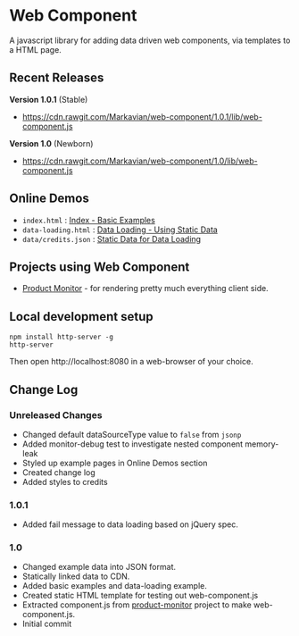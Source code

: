 Web Component
=============
A javascript library for adding data driven web components, via templates to a HTML page.

Recent Releases
---------------
**Version 1.0.1** (Stable)
* https://cdn.rawgit.com/Markavian/web-component/1.0.1/lib/web-component.js

**Version 1.0** (Newborn)
* https://cdn.rawgit.com/Markavian/web-component/1.0/lib/web-component.js

Online Demos
------------
* `index.html` : [Index - Basic Examples](https://cdn.rawgit.com/Markavian/web-component/1.0.1c/tests/index.html)
* `data-loading.html` : [Data Loading - Using Static Data](https://cdn.rawgit.com/Markavian/web-component/1.0.1c/tests/data-loading.html)
* `data/credits.json` : [Static Data for Data Loading](https://cdn.rawgit.com/Markavian/web-component/1.0.1c/tests/data/credits.json)

Projects using Web Component
----------------------------
* [Product Monitor](https://github.com/johnbeech/product-monitor/) - for rendering pretty much everything client side.

Local development setup
-------------------
```
npm install http-server -g
http-server
```
Then open http://localhost:8080 in a web-browser of your choice.

Change Log
----------

### Unreleased Changes
* Changed default dataSourceType value to `false` from `jsonp`
* Added monitor-debug test to investigate nested component memory-leak
* Styled up example pages in Online Demos section
* Created change log
* Added styles to credits

### 1.0.1
* Added fail message to data loading based on jQuery spec.

### 1.0
* Changed example data into JSON format.
* Statically linked data to CDN.
* Added basic examples and data-loading example.
* Created static HTML template for testing out web-component.js
* Extracted component.js from [product-monitor](https://github.com/johnbeech/product-monitor) project to make web-component.js.
* Initial commit
